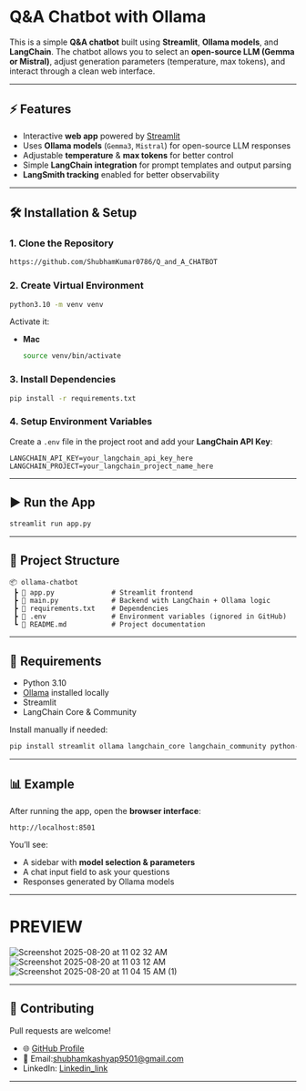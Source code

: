 
# Q\&A Chatbot with Ollama 

This is a simple **Q\&A chatbot** built using **Streamlit**, **Ollama models**, and **LangChain**.
The chatbot allows you to select an **open-source LLM (Gemma or Mistral)**, adjust generation parameters (temperature, max tokens), and interact through a clean web interface.

---

## ⚡ Features

* Interactive **web app** powered by [Streamlit](https://streamlit.io/)
* Uses **Ollama models** (`Gemma3`, `Mistral`) for open-source LLM responses
* Adjustable **temperature** & **max tokens** for better control
* Simple **LangChain integration** for prompt templates and output parsing
* **LangSmith tracking** enabled for better observability

---

## 🛠️ Installation & Setup

### 1. Clone the Repository

```bash
https://github.com/ShubhamKumar0786/Q_and_A_CHATBOT
```

### 2. Create Virtual Environment

```bash
python3.10 -m venv venv
```

Activate it:

* **Mac**

  ```bash
  source venv/bin/activate
  ```

### 3. Install Dependencies

```bash
pip install -r requirements.txt
```

### 4. Setup Environment Variables

Create a `.env` file in the project root and add your **LangChain API Key**:

```env
LANGCHAIN_API_KEY=your_langchain_api_key_here
LANGCHAIN_PROJECT=your_langchain_project_name_here
```

---

## ▶️ Run the App

```bash
streamlit run app.py
```

---

## 📂 Project Structure

```
📦 ollama-chatbot
 ┣ 📜 app.py              # Streamlit frontend
 ┣ 📜 main.py             # Backend with LangChain + Ollama logic
 ┣ 📜 requirements.txt    # Dependencies
 ┣ 📜 .env                # Environment variables (ignored in GitHub)
 ┗ 📜 README.md           # Project documentation
```

---

## 🧩 Requirements

* Python 3.10
* [Ollama](https://ollama.ai/) installed locally
* Streamlit
* LangChain Core & Community

Install manually if needed:

```bash
pip install streamlit ollama langchain_core langchain_community python-dotenv
```

---

## 📊 Example

After running the app, open the **browser interface**:

```
http://localhost:8501
```

You’ll see:

* A sidebar with **model selection & parameters**
* A chat input field to ask your questions
* Responses generated by Ollama models

---
# PREVIEW
![Screenshot 2025-08-20 at 11 02 32 AM](https://github.com/user-attachments/assets/d1629eaa-9f37-4f73-9800-7c7670dc8a81)
![Screenshot 2025-08-20 at 11 03 12 AM](https://github.com/user-attachments/assets/38af8572-ab4f-4282-9411-32cfc8dd086c)
![Screenshot 2025-08-20 at 11 04 15 AM (1)](https://github.com/user-attachments/assets/46ebff7e-82ef-4bfc-99a8-9cc311ae86d8)





---

## 🤝 Contributing

Pull requests are welcome!
- 🌐 [GitHub Profile](https://github.com/ShubhamKumar0786https://github.com/ShubhamKumar0786)  
- 📧 Email:shubhamkashyap9501@gmail.com
- LinkedIn: [Linkedin_link](https://www.linkedin.com/in/shubham0786/)

---




